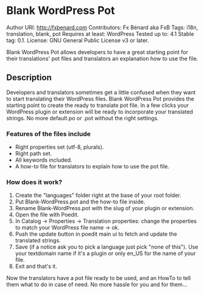 # Blank WordPress Pot #

Author URI: http://fxbenard.com
Contributors: Fx Bénard aka FxB
Tags: i18n, translation, blank, pot
Requires at least: WordPress
Tested up to: 4.1
Stable tag: 0.1.
License: GNU General Public License v3 or later.

Blank WordPress Pot allows developers to have a great starting point for their translations' pot files and translators an explanation how to use the file.

## Description ##

Developers and translators sometimes get a little confused when they want to start translating their WordPress files. Blank WordPress Pot provides the starting point to create the ready to translate pot file.
In a few clicks your WordPress plugin or extension will be ready to incorporate your translated strings. No more default.po or .pot without the right settings.


### Features of the files include ###

* Right properties set (utf-8, plurals).
* Right path set.
* All keywords included.
* A how-to file for translators to explain how to use the pot file.


### How does it work? ###

1. Create the "languages" folder right at the base of your root folder.
2. Put Blank-WordPress.pot and the how-to file inside.
3. Rename Blank-WordPress.pot with the slug of your plugin or extension.
4. Open the file with Poedit.
5. In Catalog -> Properties -> Translation properties: change the properties to match your WordPress file name -> ok.
6. Push the update button in poedit main ui to fetch and update the translated strings.
7. Save (if a notice ask you to pick a language just pick "none of this"). Use your textdomain name if it's a plugin or only en_US for the name of your file.
8. Exit and that's it.

Now the translators have a pot file ready to be used, and an HowTo to tell them what to do in case of need.
No more hassle for you and for them...
